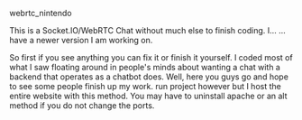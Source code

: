 webrtc_nintendo



This is a Socket.IO/WebRTC Chat without much else to finish coding. I…
… have a newer version I am working on.

So first if you see anything you can fix it or finish it yourself. I coded most of what I saw floating around in people's minds about wanting a chat with a backend that operates as a chatbot does. Well, here you guys go and hope to see some people finish up my work. run project however but I host the entire website with this method. You may have to uninstall apache or an alt method if you do not change the ports.
